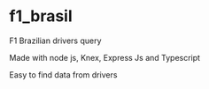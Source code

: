 # f1_brasil
F1 Brazilian drivers query

Made with node js, Knex, Express Js and Typescript

Easy to find data from drivers
